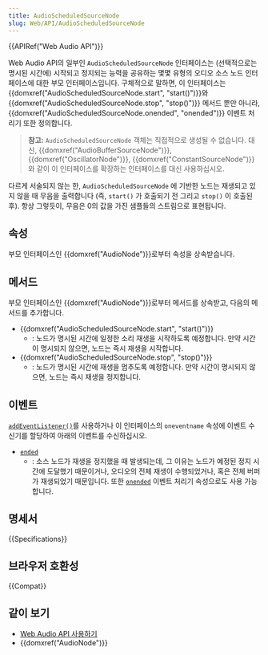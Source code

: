 ```yaml
---
title: AudioScheduledSourceNode
slug: Web/API/AudioScheduledSourceNode
---
```


{{APIRef("Web Audio API")}}

Web Audio API의 일부인 `AudioScheduledSourceNode` 인터페이스는 (선택적으로는 명시된 시간에) 시작되고 정지되는 능력을 공유하는 몇몇 유형의 오디오 소스 노드 인터페이스에 대한 부모 인터페이스입니다. 구체적으로 말하면, 이 인터페이스는 {{domxref("AudioScheduledSourceNode.start", "start()")}}와 {{domxref("AudioScheduledSourceNode.stop", "stop()")}} 메서드 뿐만 아니라, {{domxref("AudioScheduledSourceNode.onended", "onended")}} 이벤트 처리기 또한 정의합니다.

> **참고:** `AudioScheduledSourceNode` 객체는 직접적으로 생성될 수 없습니다. 대신, {{domxref("AudioBufferSourceNode")}}, {{domxref("OscillatorNode")}}, {{domxref("ConstantSourceNode")}}와 같이 이 인터페이스를 확장하는 인터페이스를 대신 사용하십시오.

다르게 서술되지 않는 한, `AudioScheduledSourceNode` 에 기반한 노드는 재생되고 있지 않을 때 무음을 출력합니다 (즉, `start()` 가 호출되기 전 그리고 `stop()` 이 호출된 후). 항상 그렇듯이, 무음은 0의 값을 가진 샘플들의 스트림으로 표현됩니다.

## 속성

부모 인터페이스인 {{domxref("AudioNode")}}로부터 속성을 상속받습니다.

## 메서드

부모 인터페이스인 {{domxref("AudioNode")}}로부터 메서드를 상속받고, 다음의 메서드를 추가합니다.

- {{domxref("AudioScheduledSourceNode.start", "start()")}}
  - : 노드가 명시된 시간에 일정한 소리 재생을 시작하도록 예정합니다. 만약 시간이 명시되지 않으면, 노드는 즉시 재생을 시작합니다.
- {{domxref("AudioScheduledSourceNode.stop", "stop()")}}
  - : 노드가 명시된 시간에 재생을 멈추도록 예정합니다. 만약 시간이 명시되지 않으면, 노드는 즉시 재생을 정지합니다.

## 이벤트

[`addEventListener()`](/ko/docs/Web/API/EventTarget/addEventListener)를 사용하거나 이 인터페이스의 `oneventname` 속성에 이벤트 수신기를 할당하여 아래의 이벤트를 수신하십시오.

- [`ended`](/ko/docs/Web/API/AudioScheduledSourceNode/ended_event)
  - : 소스 노드가 재생을 정지했을 때 발생되는데, 그 이유는 노드가 예정된 정지 시간에 도달했기 때문이거나, 오디오의 전체 재생이 수행되었거나, 혹은 전체 버퍼가 재생되었기 때문입니다.
    또한 [`onended`](/ko/docs/Web/API/AudioScheduledSourceNode/onended) 이벤트 처리기 속성으로도 사용 가능합니다.

## 명세서

{{Specifications}}

## 브라우저 호환성

{{Compat}}

## 같이 보기

- [Web Audio API 사용하기](/ko/docs/Web/API/Web_Audio_API/Using_Web_Audio_API)
- {{domxref("AudioNode")}}
